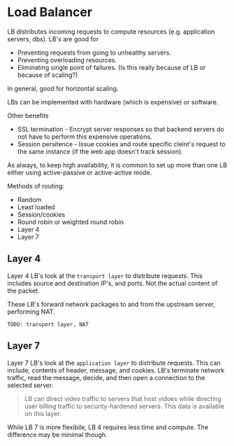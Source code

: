 # Load Balancer

LB distributes incoming requests to compute resources (e.g. application servers, dbs). LB's are good for 

* Preventing requests from going to unhealthy servers.
* Preventing overloading resources.
* Eliminating single point of failures. (Is this really because of LB or because of scaling?)

In general, good for horizontal scaling.

LBs can be implemented with hardware (which is expensive) or software.

Other benefits

* SSL termination - Encrypt server responses so that backend servers do not have to perform this expensive operations.
* Session persitence - Issue cookies and route specific cleint's request to the same instance (if the web app doesn't track session).

As always, to keep high availability, it is common to set up more than one LB either using active-passive or active-active mode.

Methods of routing:

* Random
* Least loaded
* Session/cookies
* Round robin or weighted round robin
* Layer 4
* Layer 7

## Layer 4

Layer 4 LB's look at the `transport layer` to distribute requests. This includes source and destination IP's, and ports. Not the actual content of the packet.

These LB's forward network packages to and from the upstream server, performing NAT.

`TODO: transport layer, NAT`

## Layer 7

Layer 7 LB's look at the `application layer` to distribute requests. This can include, contents of header, message, and cookies. LB's terminate network traffic, read the message, decide, and then open a connection to the selected server.

> LB can direct video traffic to servers that host vidoes while directing user billing traffic to security-hardened servers. This data is available on this layer.

While LB 7 is more flexibile, LB 4 requires less time and compute. The difference may be minimal though.
